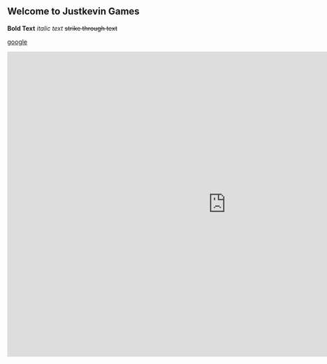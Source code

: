 ## Welcome to Justkevin Games
<script src="https://unpkg.com/@ruffle-rs/ruffle"></script>
**Bold Text**
*italic text*
~~strike through text~~

[google](https://google.com)
<iframe src="http://stickmangames.altervista.org/_altervista_ht/gunmayhem2.html" height="700" width="1000" frameborder="0">
